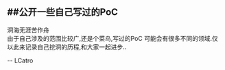 
##公开一些自己写过的PoC
---

洞海无涯苦作舟<br/>
由于自己涉及的范围比较广,还是个菜鸟,写过的PoC 可能会有很多不同的领域.仅以此来记录自己挖洞的历程,和大家一起进步..

-- LCatro
